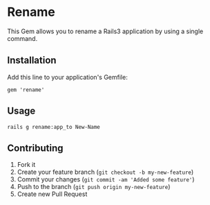 # Rename

This Gem allows you to rename a Rails3 application by using a single command.


## Installation

Add this line to your application's Gemfile:

<pre><code>gem 'rename'</code></pre>


## Usage

<pre><code>rails g rename:app_to New-Name
</code></pre>



## Contributing

1. Fork it
2. Create your feature branch (`git checkout -b my-new-feature`)
3. Commit your changes (`git commit -am 'Added some feature'`)
4. Push to the branch (`git push origin my-new-feature`)
5. Create new Pull Request
